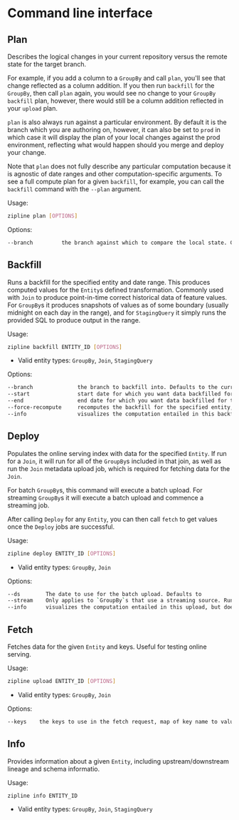 # Command line interface

## Plan

Describes the logical changes in your current repository versus the remote state for the target branch.

For example, if you add a column to a `GroupBy` and call `plan`, you'll see that change reflected as a column addition. If you then run `backfill` for the `GroupBy`, then call `plan` again, you would see no change to your `GroupBy` `backfill` plan, however, there would still be a column addition reflected in your `upload` plan.

`plan` is also always run against a particular environment. By default it is the branch which you are authoring on, however, it can also be set to `prod` in which case it will display the plan of your local changes against the prod environment, reflecting what would happen should you merge and deploy your change.

Note that `plan` does not fully describe any particular computation because it is agnostic of date ranges and other computation-specific arguments. To see a full compute plan for a given `backfill`, for example, you can call the `backfill` command with the `--plan` argument.

Usage:

```sh
zipline plan [OPTIONS]
```

Options:

```sh
--branch         the branch against which to compare the local state. Can be set to `prod` or a different `branch_id`. Defaults to the current branch if one is set, else `prod`.
```

## Backfill

Runs a backfill for the specified entity and date range. This produces computed values for the `Entity`s defined transformation. Commonly used with `Join` to produce point-in-time correct historical data of feature values. For `GroupBy`s it produces snapshots of values as of some boundary (usually midnight on each day in the range), and for `StagingQuery` it simply runs the provided SQL to produce output in the range.

Usage:

```sh
zipline backfill ENTITY_ID [OPTIONS]
```

- Valid entity types: `GroupBy`, `Join`, `StagingQuery`

Options:

```sh
--branch              the branch to backfill into. Defaults to the current branch if one is set, otherwise is a required argument. If set to `prod` then it will overwrite production tables - use with caution.
--start               start date for which you want data backfilled for this entity. Defaults to the configured start date.
--end                 end date for which you want data backfilled for this entity. Defaults to today - 2 days.
--force-recompute     recomputes the backfill for the specified entity, even if the date range is already present. For Joins, also recomputes all join_part intermediate tables. Defaults to false.
--info                visualizes the computation entailed in this backfill, but does not start compute. Useful to sanity check a job prior to running. If everything looks ok, then rerun the command but omit this flag to begin the job.
```

## Deploy

Populates the online serving index with data for the specified `Entity`. If run for a `Join`, it will run for all of the `GroupBy`s included in that join, as well as run the `Join` metadata upload job, which is required for fetching data for the `Join`.

For batch `GroupBy`s, this command will execute a batch upload. For streaming `GroupBy`s it will execute a batch upload and commence a streaming job.

After calling `Deploy` for any `Entity`, you can then call `fetch` to get values once the `Deploy` jobs are successful.

Usage:

```sh
zipline deploy ENTITY_ID [OPTIONS]
```

- Valid entity types: `GroupBy`, `Join`

Options:

```sh
--ds        The date to use for the batch upload. Defaults to 
--stream    Only applies to `GroupBy`s that use a streaming source. Runs the streaming job after the batch upload completes (or only runs the streaming job if the batch upload is already completed for the given `ds`).
--info      visualizes the computation entailed in this upload, but does not start compute. Useful to sanity check a job prior to running. If everything looks ok, then rerun the command but omit this flag to begin the job.
```


## Fetch

Fetches data for the given `Entity` and keys. Useful for testing online serving.

Usage:
```sh
zipline upload ENTITY_ID [OPTIONS]
```

- Valid entity types: `GroupBy`, `Join`

Options:

```sh
--keys    the keys to use in the fetch request, map of key name to value. Required argument.
```

## Info

Provides information about a given `Entity`, including upstream/downstream lineage and schema informatio.

Usage:
```sh
zipline info ENTITY_ID
```

- Valid entity types: `GroupBy`, `Join`, `StagingQuery`
